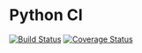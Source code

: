 # Python CI

[![Build
Status](https://travis-ci.org/mezklador/python_ci.svg?branch=dev)](https://travis-ci.org/mezklador/python_ci)
[![Coverage
Status](https://coveralls.io/repos/github/mezklador/python_ci/badge.png?branch=dev)](https://coveralls.io/github/mezklador/python_ci?branch=dev)

